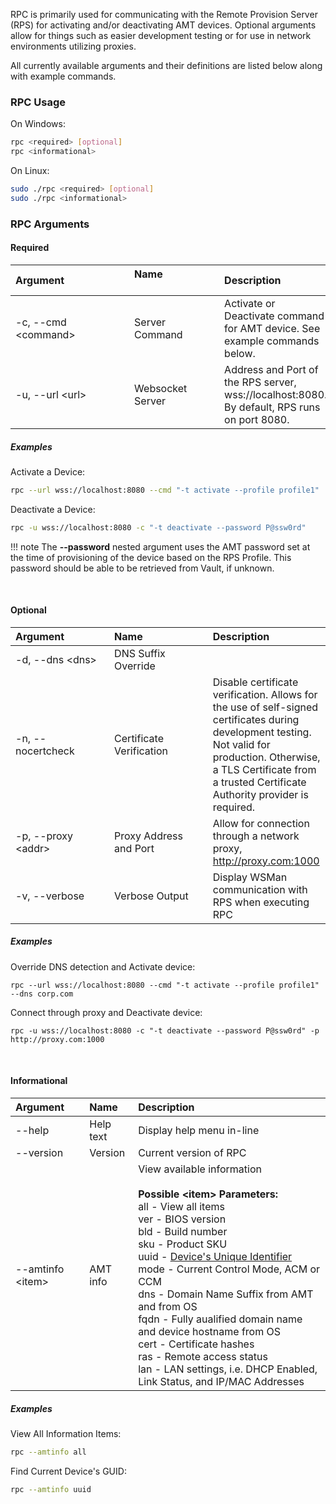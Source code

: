 
RPC is primarily used for communicating with the Remote Provision Server (RPS) for activating and/or deactivating AMT devices. Optional arguments allow for things such as easier development testing or for use in network environments utilizing proxies.

All currently available arguments and their definitions are listed below along with example commands. 

### RPC Usage
On Windows:
``` bash
rpc <required> [optional]
rpc <informational>
```

On Linux:
``` bash
sudo ./rpc <required> [optional]
sudo ./rpc <informational>
```

### RPC Arguments

#### Required

| Argument&emsp;&emsp;&emsp;&emsp;&emsp;&emsp; | Name &emsp;&emsp;&emsp;&emsp;&emsp;&emsp;&emsp;&emsp; | Description |
| :------------------------- | :--------------------- | :---------- |
| -c, --cmd &lt;command&gt;  | Server Command         | Activate or Deactivate command for AMT device. See example commands below. |
| -u, --url &lt;url&gt;      | Websocket Server       | Address and Port of the RPS server, wss://localhost:8080. By default, RPS runs on port 8080. |

##### Examples
Activate a Device:
``` bash
rpc --url wss://localhost:8080 --cmd "-t activate --profile profile1"
```

Deactivate a Device:
``` bash
rpc -u wss://localhost:8080 -c "-t deactivate --password P@ssw0rd"
```

!!! note
	The **--password** nested argument uses the AMT password set at the time of provisioning of the device based on the RPS Profile. This password should be able to be retrieved from Vault, if unknown.


<br>

#### Optional <a name="optional"></a>

| Argument&emsp;&emsp;&emsp;&emsp; | Name&emsp;&emsp;&emsp;&emsp;&emsp;&emsp;   | Description |
| :------------------------- | :----------------------- | :---------- |
| -d, --dns &lt;dns&gt;      | DNS Suffix Override      | |
| -n, --nocertcheck          | Certificate Verification | Disable certificate verification. Allows for the use of self-signed certificates during development testing. Not valid for production. Otherwise, a TLS Certificate from a trusted Certificate Authority provider is required. |
| -p, --proxy &lt;addr&gt;   | Proxy Address and Port   | Allow for connection through a network proxy, http://proxy.com:1000 |
| -v, --verbose              | Verbose Output           | Display WSMan communication with RPS when executing RPC |

##### Examples

Override DNS detection and Activate device:
```
rpc --url wss://localhost:8080 --cmd "-t activate --profile profile1" --dns corp.com
```

Connect through proxy and Deactivate device:
```
rpc -u wss://localhost:8080 -c "-t deactivate --password P@ssw0rd" -p http://proxy.com:1000
```


<br>

#### Informational

| Argument                   | Name                   | Description |
| :------------------------- | :--------------------- | :---------- |
| --help                     | Help text              | Display help menu in-line |
| --version                  | Version                | Current version of RPC |
| --amtinfo &lt;item&gt;     | AMT info               | View available information<br><br>**Possible &lt;item&gt; Parameters:**<br>all - View all items<br>ver - BIOS version<br>bld - Build number<br>sku - Product SKU<br>uuid - [Device's Unique Identifier](../../Topics/guids.md)<br>mode - Current Control Mode, ACM or CCM<br>dns - Domain Name Suffix from AMT and from OS<br>fqdn - Fully aualified domain name and device hostname from OS<br>cert - Certificate hashes<br>ras - Remote access status<br>lan - LAN settings, i.e. DHCP Enabled, Link Status, and IP/MAC Addresses     |

##### Examples

View All Information Items:
``` bash
rpc --amtinfo all
```

Find Current Device's GUID:
``` bash
rpc --amtinfo uuid
```